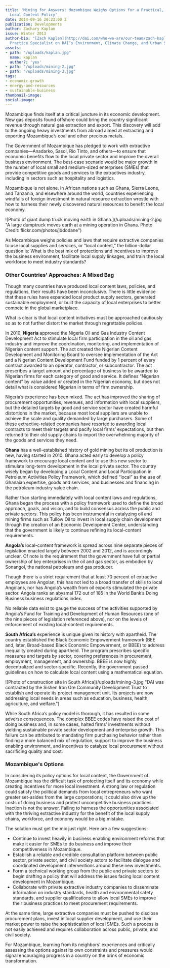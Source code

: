 ```yaml
---
title: 'Mining for Answers: Mozambique Weighs Options for a Practical, Profitable
  Local Content Policy'
date: 2014-09-16 20:23:00 Z
publication: Developments
author: Zachary Kaplan
issue: Winter 2013
author-bio: "[Zach Kaplan](http://dai.com/who-we-are/our-team/zach-kaplan) is a Global
  Practice Specialist on DAI’s Environment, Climate Change, and Urban Services team."
assets:
- path: "/uploads/kaplan.jpg"
  name: kaplan
  author?: 'yes'
- path: "/uploads/mining-2.jpg"
- path: "/uploads/mining-3.jpg"
tags:
- economic-growth
- energy-and-resources
- sustainable-business
thumbnail-image:
social-image:
---
```


<p>Mozambique finds itself at a critical juncture in its economic development. New gas deposits found offshore could bring the country significant revenue through natural gas extraction and export. This discovery will add to the ongoing heavy investments from abroad aimed at extracting and exporting Mozambique’s coal and other precious metals.</p>



<p>The Government of Mozambique has pledged to work with extractive companies—Anadarko, Sasol, Rio Tinto, and others—to ensure that economic benefits flow to the local private sector and improve the overall business environment. The best-case scenario would be major growth in the number of local small and medium-sized enterprises (SMEs) that provide competitive goods and services to the extractives industry, including in sectors such as hospitality and logistics.</p>
<p>Mozambique is not alone. In African nations such as Ghana, Sierra Leone, and Tanzania, and elsewhere around the world, countries experiencing windfalls of foreign investment in natural resource extraction wrestle with how to harness their newly discovered natural resources to benefit the local economy.</p>
![Photo of giant dump truck moving earth in Ghana.](/uploads/mining-2.jpg "A large dumptruck moves earth at a mining operation in Ghana. Photo Credit: flickr.com/photos/jbdodane") 
<p>As Mozambique weighs policies and laws that require extractive companies to use local supplies and services, or “local content,” the billion-dollar question is: What is the best mix of protections and incentives to improve the business environment, facilitate local supply linkages, and train the local workforce to meet industry standards?</p>
<h3>Other Countries' Approaches: A Mixed Bag</h3>
<p>Though many countries have produced local content laws, policies, and regulations, their results have been inconclusive. There is little evidence that these rules have expanded local product supply sectors, generated sustainable employment, or built the capacity of local enterprises to better compete in the global marketplace.</p>
<p>What is clear is that local content initiatives must be approached cautiously so as to not further distort the market through regrettable policies.</p>
<p>In 2010, <strong>Nigeria</strong> approved the Nigeria Oil and Gas Industry Content Development Act to stimulate local firm participation in the oil and gas industry and improve the coordination, monitoring, and implementation of Nigerian content support. The act created the Nigerian Content Development and Monitoring Board to oversee implementation of the Act and a Nigerian Content Development Fund funded by 1 percent of every contract awarded to an operator, contractor, or subcontractor. The act prescribes a target amount and percentage of business to be awarded to Nigerian firms for each category of good and service. It defines “Nigerian content” by value added or created in the Nigerian economy, but does not detail what is considered Nigerian in terms of firm ownership.</p>
<p>Nigeria’s experience has been mixed. The act has improved the sharing of procurement opportunities, revenues, and information with local suppliers, but the detailed targets by good and service sector have created harmful distortions in the market, because most local suppliers are unable to achieve the scale and quality demanded by large purchasers. Some of these extractive-related companies have resorted to awarding local contracts to meet their targets and pacify local firms’ expectations, but then returned to their old supply chains to import the overwhelming majority of the goods and services they need.</p>
<p><strong>Ghana</strong> has a well-established history of gold mining but its oil production is new, having started in 2010. Ghana acted early to develop a policy framework to encourage local content and to use this new sector to stimulate long-term development in the local private sector. The country wisely began by developing a Local Content and Local Participation in Petroleum Activities Policy Framework, which defined “local” as the use of Ghanaian expertise, goods and services, and businesses and financing in the petroleum industry value chain.</p>
<p>Rather than starting immediately with local content laws and regulations, Ghana began the process with a policy framework used to define the broad approach, goals, and vision, and to build consensus across the public and private sectors. This policy has been instrumental in catalyzing oil and mining firms such as Tullow Oil to invest in local supply chain development through the creation of an Economic Development Center, understanding that the government is likely to continue refining its local-content requirements.</p>
<p><strong>Angola’s</strong> local-content framework is spread across nine separate pieces of legislation enacted largely between 2002 and 2012, and is accordingly unclear. Of note is the requirement that the government have full or partial ownership of key enterprises in the oil and gas sector, as embodied by Sonangol, the national petroleum and gas producer.</p>
<p>Though there is a strict requirement that at least 70 percent of extractive employees are Angolan, this has not led to a broad transfer of skills to local Angolans, nor has Angola’s wealth from oil exports stimulated the private sector. Angola ranks an abysmal 172 out of 185 in the World Bank’s Doing Business business regulations index.</p>
<p>No reliable data exist to gauge the success of the activities supported by Angola’s Fund for Training and Development of Human Resources (one of the nine pieces of legislation referenced above), nor on the levels of enforcement of existing local-content requirements.</p>
<p><strong>South Africa’s</strong> experience is unique given its history with apartheid. The country established the Black Economic Empowerment framework (BEE and, later, Broad-based Black Economic Empowerment, or BBEE) to address inequality created during apartheid. The program prescribes specific measures and targets by sector, covering preferences in procurement, employment, management, and ownership. BBEE is now highly decentralized and sector-specific. Recently, the government passed guidelines on how to calculate local content using a mathematical equation.
</p>
![Photo of construction site in South Africa](/uploads/mining-3.jpg "DAI was contracted by the Sishen Iron Ore Community Development Trust to establish and operate its project management unit. Its projects are now addressing local needs in areas such as education, business, health, agriculture, and welfare.") 
<p>While South Africa’s policy model is thorough, it has resulted in some adverse consequences. The complex BBEE codes have raised the cost of doing business and, in some cases, halted firms’ investments without yielding sustainable private sector development and enterprise growth. This failure can be attributed to mandating firm purchasing behavior rather than finding a more balanced mix of regulation, support to improve the business enabling environment, and incentives to catalyze local procurement without sacrificing quality and cost.</p>
<h3>Mozambique's Options</h3>
<p>In considering its policy options for local content, the Government of Mozambique has the difficult task of protecting itself and its economy while creating incentives for more local investment. A strong law or regulation could satisfy the political demands from local entrepreneurs who want greater set-asides from the large corporations; it could also drive up the costs of doing business and protect uncompetitive business practices. Inaction is not the answer. Failing to harness the opportunities associated with the thriving extractive industry for the benefit of the local supply chains, workforce, and economy would be a big mistake.</p>
<p>The solution must get the mix just right. Here are a few suggestions:</p>
<ul>
<li>Continue to invest heavily in business enabling environment reforms that make it easier for SMEs to do business and improve their competitiveness in Mozambique.</li>
<li>Establish a reliable and credible consultation platform between public sector, private sector, and civil society actors to facilitate dialogue and coordinated development interventions around these new investments.</li>
<li>Form a technical working group from the public and private sectors to begin drafting a policy that will address the issues facing local content development in Mozambique.</li>
<li>Collaborate with private extractive industry companies to disseminate information on industry standards, health and environmental safety standards, and supplier qualifications to allow local SMEs to improve their business practices to meet procurement requirements.</li>
</ul>
<p>At the same time, large extractive companies must be pushed to disclose procurement plans, invest in local supplier development, and use their market power to raise the sophistication of local SMEs. Such a process is not easily achieved and requires collaboration across public, private, and civil society.</p>
<p>For Mozambique, learning from its neighbors’ experiences and critically assessing the options against its own constraints and pressures would signal encouraging progress in a country on the brink of economic transformation.</p>
